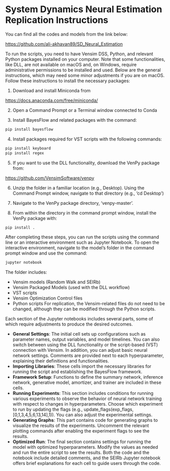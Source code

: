 # System Dynamics Neural Estimation Replication Instructions
You can find all the codes and models from the link below:

https://github.com/ali-akhavan89/SD_Neural_Estimation 

To run the scripts, you need to have Vensim DSS, Python, and relevant Python packages installed on your computer. Note that some functionalities, like DLL, are not available on macOS and, on Windows, require administrative permissions to be installed and used. Below are the general instructions, which may need some minor adjustments if you are on macOS. Follow these instructions to install the necessary packages:



1.	Download and install Miniconda from 

https://docs.anaconda.com/free/miniconda/

2.	Open a Command Prompt or a Terminal window connected to Conda

3.	Install BayesFlow and related packages with the command:

```python 
pip install bayesflow
```

4.	Install packages required for VST scripts with the following commands:

```python
pip install keyboard
pip install regex
```

5.	If you want to use the DLL functionality, download the VenPy package from:

https://github.com/VensimSoftware/venpy

6.	Unzip the folder in a familiar location (e.g., Desktop). Using the Command Prompt window, navigate to that directory (e.g., ‘cd Desktop’)

7.	Navigate to the VenPy package directory, ‘venpy-master’.


8.	From within the directory in the command prompt window, install the VenPy package with:

```python
pip install .
```


After completing these steps, you can run the scripts using the command line or an interactive environment such as Jupyter Notebook. To open the interactive environment, navigate to the model’s folder in the command prompt window and use the command:

```python
jupyter notebook
```


The folder includes:
* Vensim models (Random Walk and SEIRb)
* Vensim Packaged Models (used with the DLL workflow)
* VST scripts
* Vensim Optimization Control files
* Python scripts
For replication, the Vensim-related files do not need to be changed, although they can be modified through the Python scripts.


Each section of the Jupyter notebooks includes several parts, some of which require adjustments to produce the desired outcomes.
* **General Settings**: The initial cell sets up configurations such as parameter names, output variables, and model timelines. You can also switch between using the DLL functionality or the script-based (VST) connection with Vensim. In addition, you can adjust basic neural network settings. Comments are provided next to each hyperparameter, explaining their definitions and functionalities.
* **Importing Libraries**: These cells import the necessary libraries for running the script and establishing the BayesFlow framework.
* **Framework Setup**: Functions to define the summary network, inference network, generative model, amortizer, and trainer are included in these cells.
* **Running Experiments**: This section includes conditions for running various experiments to observe the behavior of neural network training with respect to changes in hyperparameters. Choose which experiment to run by updating the flags (e.g., update_flags(exp_flags,[0,1,3,4,5,6,13,14],1)). You can also adjust the experimental settings. 
* **Generating Graphs**: This part contains code for generating graphs to visualize the results of the experiments. Uncomment the relevant plotting commands after enabling the experiment flags to see the results.
* **Optimized Run**: The final section contains settings for running the model with optimized hyperparameters. Modify the values as needed and run the entire script to see the results.
Both the code and the notebook include detailed comments, and the SEIRb Jupyter notebook offers brief explanations for each cell to guide users through the code.


